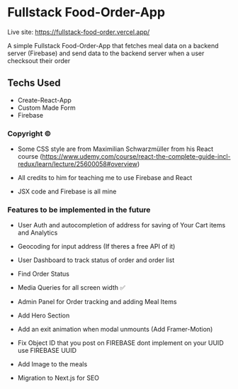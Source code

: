 # Fullstack Food-Order-App

Live site: https://fullstack-food-order.vercel.app/

A simple Fullstack Food-Order-App that fetches meal data on a backend server (Firebase) and send data to the backend server when a user checksout their order

## Techs Used

- Create-React-App
- Custom Made Form
- Firebase

### Copyright ©

- Some CSS style are from Maximilian Schwarzmüller from his React course (https://www.udemy.com/course/react-the-complete-guide-incl-redux/learn/lecture/25600058#overview)

- All credits to him for teaching me to use Firebase and React

- JSX code and Firebase is all mine

### Features to be implemented in the future

- User Auth and autocompletion of address for saving of Your Cart items and Analytics

- Geocoding for input address (If theres a free API of it)

- User Dashboard to track status of order and order list

- Find Order Status

- Media Queries for all screen width ✅

- Admin Panel for Order tracking and adding Meal Items

- Add Hero Section

- Add an exit animation when modal unmounts (Add Framer-Motion)

- Fix Object ID that you post on FIREBASE dont implement on your UUID use FIREBASE UUID

- Add Image to the meals

- Migration to Next.js for SEO
